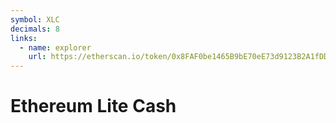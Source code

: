```yaml
---
symbol: XLC
decimals: 8
links:
  - name: explorer
    url: https://etherscan.io/token/0x8FAF0be1465B9bE70eE73d9123B2A1fDD9F2AAe4
---
```


# Ethereum Lite Cash
